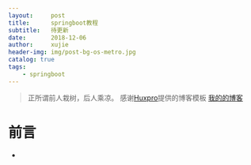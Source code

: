 ```yaml
---
layout:     post
title:      springboot教程
subtitle:   待更新
date:       2018-12-06
author:     xujie
header-img: img/post-bg-os-metro.jpg
catalog: true
tags:
    - springboot
---
```


> 正所谓前人栽树，后人乘凉。
> 感谢[Huxpro](https://github.com/huxpro)提供的博客模板
> [我的的博客](http://my.happy-coding.cn)

# 前言
* 
